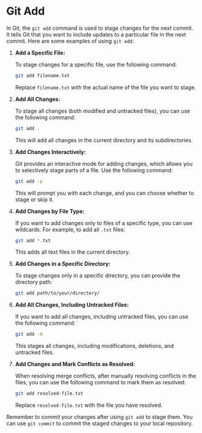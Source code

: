 # Git Add

In Git, the `git add` command is used to stage changes for the next commit. It tells Git that you want to include updates to a particular file in the next commit. Here are some examples of using `git add`:

1. **Add a Specific File:**

   To stage changes for a specific file, use the following command:

   ```bash
   git add filename.txt
   ```

   Replace `filename.txt` with the actual name of the file you want to stage.

2. **Add All Changes:**

   To stage all changes (both modified and untracked files), you can use the following command:

   ```bash
   git add .
   ```

   This will add all changes in the current directory and its subdirectories.

3. **Add Changes Interactively:**

   Git provides an interactive mode for adding changes, which allows you to selectively stage parts of a file. Use the following command:

   ```bash
   git add -p
   ```

   This will prompt you with each change, and you can choose whether to stage or skip it.

4. **Add Changes by File Type:**

   If you want to add changes only to files of a specific type, you can use wildcards. For example, to add all `.txt` files:

   ```bash
   git add *.txt
   ```

   This adds all text files in the current directory.

5. **Add Changes in a Specific Directory:**

   To stage changes only in a specific directory, you can provide the directory path:

   ```bash
   git add path/to/your/directory/
   ```

6. **Add All Changes, Including Untracked Files:**

   If you want to add all changes, including untracked files, you can use the following command:

   ```bash
   git add -A
   ```

   This stages all changes, including modifications, deletions, and untracked files.

7. **Add Changes and Mark Conflicts as Resolved:**

   When resolving merge conflicts, after manually resolving conflicts in the files, you can use the following command to mark them as resolved:

   ```bash
   git add resolved-file.txt
   ```

   Replace `resolved-file.txt` with the file you have resolved.

Remember to commit your changes after using `git add` to stage them. You can use `git commit` to commit the staged changes to your local repository.
